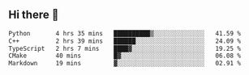 ## Hi there 👋

 <!--START_SECTION:waka-->

```txt
Python       4 hrs 35 mins   ██████████▒░░░░░░░░░░░░░░   41.59 %
C++          2 hrs 39 mins   ██████░░░░░░░░░░░░░░░░░░░   24.09 %
TypeScript   2 hrs 7 mins    ████▓░░░░░░░░░░░░░░░░░░░░   19.25 %
CMake        40 mins         █▓░░░░░░░░░░░░░░░░░░░░░░░   06.08 %
Markdown     19 mins         ▓░░░░░░░░░░░░░░░░░░░░░░░░   02.91 %
```

<!--END_SECTION:waka-->

<!--
**ValentinRapp/ValentinRapp** is a ✨ _special_ ✨ repository because its `README.md` (this file) appears on your GitHub profile.

Here are some ideas to get you started:

- 🔭 I’m currently working on ...
- 🌱 I’m currently learning ...
- 👯 I’m looking to collaborate on ...
- 🤔 I’m looking for help with ...
- 💬 Ask me about ...
- 📫 How to reach me: ...
- 😄 Pronouns: ...
- ⚡ Fun fact: ...
-->

